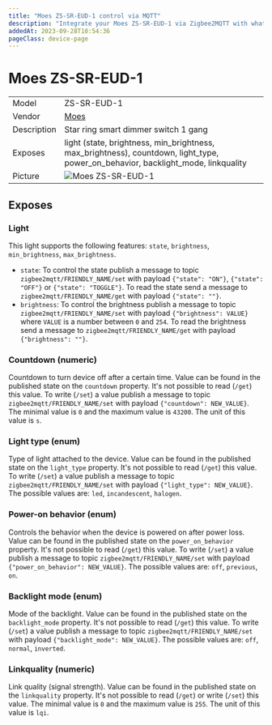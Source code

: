 ```yaml
---
title: "Moes ZS-SR-EUD-1 control via MQTT"
description: "Integrate your Moes ZS-SR-EUD-1 via Zigbee2MQTT with whatever smart home infrastructure you are using without the vendor's bridge or gateway."
addedAt: 2023-09-28T10:54:36
pageClass: device-page
---
```


<!-- !!!! -->
<!-- ATTENTION: This file is auto-generated through docgen! -->
<!-- You can only edit the "Notes"-Section between the two comment lines "Notes BEGIN" and "Notes END". -->
<!-- Do not use h1 or h2 heading within "## Notes"-Section. -->
<!-- !!!! -->

# Moes ZS-SR-EUD-1

|     |     |
|-----|-----|
| Model | ZS-SR-EUD-1  |
| Vendor  | [Moes](/supported-devices/#v=Moes)  |
| Description | Star ring smart dimmer switch 1 gang |
| Exposes | light (state, brightness, min_brightness, max_brightness), countdown, light_type, power_on_behavior, backlight_mode, linkquality |
| Picture | ![Moes ZS-SR-EUD-1](https://www.zigbee2mqtt.io/images/devices/ZS-SR-EUD-1.png) |


<!-- Notes BEGIN: You can edit here. Add "## Notes" headline if not already present. -->


<!-- Notes END: Do not edit below this line -->




## Exposes

### Light 
This light supports the following features: `state`, `brightness`, `min_brightness`, `max_brightness`.
- `state`: To control the state publish a message to topic `zigbee2mqtt/FRIENDLY_NAME/set` with payload `{"state": "ON"}`, `{"state": "OFF"}` or `{"state": "TOGGLE"}`. To read the state send a message to `zigbee2mqtt/FRIENDLY_NAME/get` with payload `{"state": ""}`.
- `brightness`: To control the brightness publish a message to topic `zigbee2mqtt/FRIENDLY_NAME/set` with payload `{"brightness": VALUE}` where `VALUE` is a number between `0` and `254`. To read the brightness send a message to `zigbee2mqtt/FRIENDLY_NAME/get` with payload `{"brightness": ""}`.

### Countdown (numeric)
Countdown to turn device off after a certain time.
Value can be found in the published state on the `countdown` property.
It's not possible to read (`/get`) this value.
To write (`/set`) a value publish a message to topic `zigbee2mqtt/FRIENDLY_NAME/set` with payload `{"countdown": NEW_VALUE}`.
The minimal value is `0` and the maximum value is `43200`.
The unit of this value is `s`.

### Light type (enum)
Type of light attached to the device.
Value can be found in the published state on the `light_type` property.
It's not possible to read (`/get`) this value.
To write (`/set`) a value publish a message to topic `zigbee2mqtt/FRIENDLY_NAME/set` with payload `{"light_type": NEW_VALUE}`.
The possible values are: `led`, `incandescent`, `halogen`.

### Power-on behavior (enum)
Controls the behavior when the device is powered on after power loss.
Value can be found in the published state on the `power_on_behavior` property.
It's not possible to read (`/get`) this value.
To write (`/set`) a value publish a message to topic `zigbee2mqtt/FRIENDLY_NAME/set` with payload `{"power_on_behavior": NEW_VALUE}`.
The possible values are: `off`, `previous`, `on`.

### Backlight mode (enum)
Mode of the backlight.
Value can be found in the published state on the `backlight_mode` property.
It's not possible to read (`/get`) this value.
To write (`/set`) a value publish a message to topic `zigbee2mqtt/FRIENDLY_NAME/set` with payload `{"backlight_mode": NEW_VALUE}`.
The possible values are: `off`, `normal`, `inverted`.

### Linkquality (numeric)
Link quality (signal strength).
Value can be found in the published state on the `linkquality` property.
It's not possible to read (`/get`) or write (`/set`) this value.
The minimal value is `0` and the maximum value is `255`.
The unit of this value is `lqi`.

